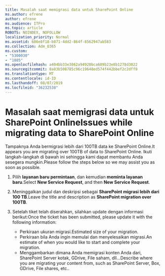 ```yaml
---
title: Masalah saat memigrasi data untuk SharePoint Online
ms.author: efrene
author: efrene
ms.audience: ITPro
ms.topic: article
ROBOTS: NOINDEX, NOFOLLOW
localization_priority: Normal
ms.assetid: 686e8f18-b871-4dd2-864f-8562947ab583
ms.collection: Adm_O365
ms.custom:
- "5300030"
- "1885"
ms.openlocfilehash: a404bb33e3862a94920bca609b23e8b1278d3022
ms.sourcegitcommit: 8a83b508785c96c19648ed574f442bbef2c2dff9
ms.translationtype: MT
ms.contentlocale: id-ID
ms.lasthandoff: 08/07/2019
ms.locfileid: "36232538"
---
```

# <a name="issues-while-migrating-data-to-sharepoint-online"></a><span data-ttu-id="cccc3-102">Masalah saat memigrasi data untuk SharePoint Online</span><span class="sxs-lookup"><span data-stu-id="cccc3-102">Issues while migrating data to SharePoint Online</span></span>

<span data-ttu-id="cccc3-103">Tampaknya Anda bermigrasi lebih dari 100TB data ke SharePoint Online.</span><span class="sxs-lookup"><span data-stu-id="cccc3-103">It appears you are migrating over 100TB of data to SharePoint Online.</span></span> <span data-ttu-id="cccc3-104">Ikuti langkah-langkah di bawah ini sehingga kami dapat membantu Anda sesegera mungkin.</span><span class="sxs-lookup"><span data-stu-id="cccc3-104">Please follow the steps below so we may assist you as soon as possible.</span></span> 

1. <span data-ttu-id="cccc3-105">Pilih **layanan baru permintaan**, dan kemudian **meminta layanan baru**.</span><span class="sxs-lookup"><span data-stu-id="cccc3-105">Select **New Service Request**, and then **New Service Request**.</span></span> 
2. <span data-ttu-id="cccc3-106">Meninggalkan judul dan deskripsi sebagai **SharePoint migrasi lebih dari 100 TB**.</span><span class="sxs-lookup"><span data-stu-id="cccc3-106">Leave the title and description as **SharePoint migration over 100TB**.</span></span>
3. <span data-ttu-id="cccc3-107">Setelah tiket telah diserahkan, silahkan update dengan informasi berikut:</span><span class="sxs-lookup"><span data-stu-id="cccc3-107">Once the ticket has been submitted, please update it with the following information:</span></span> 

    - <span data-ttu-id="cccc3-108">Perkiraan ukuran migrasi.</span><span class="sxs-lookup"><span data-stu-id="cccc3-108">Estimated size of your migration.</span></span>
    - <span data-ttu-id="cccc3-109">Perkiraan bila Anda ingin memulai dan menyelesaikan migrasi.</span><span class="sxs-lookup"><span data-stu-id="cccc3-109">An estimate of when you would like to start and complete your migration.</span></span>
    - <span data-ttu-id="cccc3-110">Menggambarkan dimana Anda memigrasi konten Anda dari, SharePoint Server kotak, GDrive, File saham, dll...</span><span class="sxs-lookup"><span data-stu-id="cccc3-110">Describe where you are migrating your content from, such as SharePoint Server, Box, GDrive, File shares, etc..</span></span>


  

